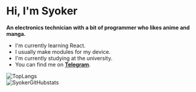 # Hi, I'm Syoker

**An electronics technician with a bit of programmer who likes anime and manga.**

- I'm currently learning React.
- I usually make modules for my device.
- I'm currently studying at the university.
- You can find me on **[Telegram](https://t.me/Syoker)**.

<div align="left">
    <img src=https://github-readme-stats.vercel.app/api/top-langs/?username=Syoker&layout=compact alt=TopLangs>
</div>
<div align="left">
    <img src=https://github-readme-stats.vercel.app/api?username=Syoker&show_icons=true alt=SyokerGitHubstats>
</div>